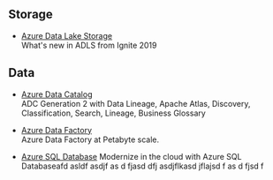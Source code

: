 ## Storage
*  [Azure Data Lake Storage](https://microsoft-my.sharepoint.com/:p:/r/personal/jobrown4_microsoft_com/_layouts/15/Doc.aspx?sourcedoc=%7B19fd4484-9b00-403e-a159-6f4b1e948fa6%7D&action=edit&wdPreviousSession=a6253f1a-7d34-1158-30ae-99a3b6370c21)  
What's new in ADLS from Ignite 2019

## Data
* [Azure Data Catalog](https://microsoft-my.sharepoint.com/:p:/r/personal/jobrown4_microsoft_com/_layouts/15/Doc.aspx?sourcedoc=%7B6CB93AC1-AB93-4542-B079-5BDBB48ED768%7D&file=MS_Azure%20Data%20Catalog%20Gen2.pptx&action=edit&mobileredirect=true)  
ADC Generation 2 with Data Lineage, Apache Atlas,  Discovery, Classification, Search, Lineage, Business Glossary

* [Azure Data Factory](https://microsoft.sharepoint.com/:p:/r/sites/presentations/_layouts/15/Doc.aspx?sourcedoc=%7BFFEE6071-E8D2-49DA-9F41-7890C824AA17%7D&file=BRK3046.pptx&action=edit&mobileredirect=true&DefaultItemOpen=1)    
Azure Data Factory at Petabyte scale.

* [Azure SQL Database](https://microsoft-my.sharepoint.com/:p:/p/jobrown4/EZsJqoQKX7lOsLFo5MwIXi4BlthrdiaoTvajqIu2zDm6sQ?e=gdJGtU)
Modernize in the cloud with Azure SQL Databaseafd asldf asdjf
as d
fjasd
dfj 
asdjflkasd jflajsd f
as d
fjsd
f

